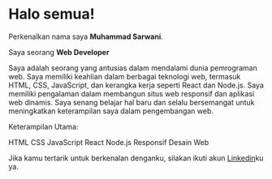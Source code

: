 # Halo semua! 

Perkenalkan nama saya **Muhammad Sarwani**.<br>

Saya seorang **Web Developer**<br>

Saya adalah seorang yang antusias dalam mendalami dunia pemrograman web. Saya memiliki keahlian dalam berbagai teknologi web, termasuk HTML, CSS, JavaScript, dan kerangka kerja seperti React dan Node.js. Saya memiliki pengalaman dalam membangun situs web responsif dan aplikasi web dinamis. Saya senang belajar hal baru dan selalu bersemangat untuk meningkatkan keterampilan saya dalam pengembangan web.

Keterampilan Utama:

HTML
CSS
JavaScript
React
Node.js
Responsif Desain Web

Jika kamu tertarik untuk berkenalan denganku, silakan ikuti akun [Linkedin](https://www.linkedin.com/in/muhammad-sarwani-/)ku ya.
